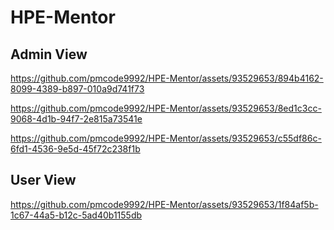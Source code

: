 # HPE-Mentor

## Admin View

https://github.com/pmcode9992/HPE-Mentor/assets/93529653/894b4162-8099-4389-b897-010a9d741f73

https://github.com/pmcode9992/HPE-Mentor/assets/93529653/8ed1c3cc-9068-4d1b-94f7-2e815a73541e

https://github.com/pmcode9992/HPE-Mentor/assets/93529653/c55df86c-6fd1-4536-9e5d-45f72c238f1b

## User View
https://github.com/pmcode9992/HPE-Mentor/assets/93529653/1f84af5b-1c67-44a5-b12c-5ad40b1155db


